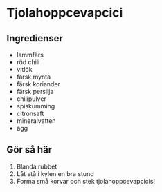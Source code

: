 # Tjolahoppcevapcici

## Ingredienser

- lammfärs
- röd chili
- vitlök
- färsk mynta
- färsk koriander
- färsk persilja
- chilipulver
- spiskumming
- citronsaft
- mineralvatten
- ägg


## Gör så här

1. Blanda rubbet
2. Låt stå i kylen en bra stund
3. Forma små korvar och stek tjolahoppcevapcicis!
